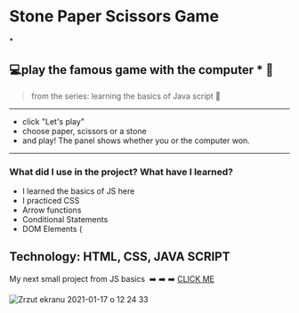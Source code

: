 <h1> Stone Paper Scissors Game </h1>
 

*<h2>:computer:play the famous game  with  the computer * :blue_book:</h2>
>from the series: learning the basics of Java script  :muscle:

----

* click "Let's play"
* choose paper, scissors or a stone
* and play!
The panel shows whether you or the computer won.


-------

<h3>What did I use in the project? What have I learned?</h3>

* I learned the basics of JS here
* I practiced CSS
* Arrow functions
* Conditional Statements
* DOM Elements (
 
 Technology: HTML, CSS, JAVA SCRIPT
 -----
 My next small project from JS basics  :arrow_right: :arrow_right: :arrow_right: [CLICK ME ](https://github.com/martynakil/to-do-list)

![Zrzut ekranu 2021-01-17 o 12 24 33](https://user-images.githubusercontent.com/59742201/104839022-f60cda00-58be-11eb-8a76-9a247a926e40.png)

